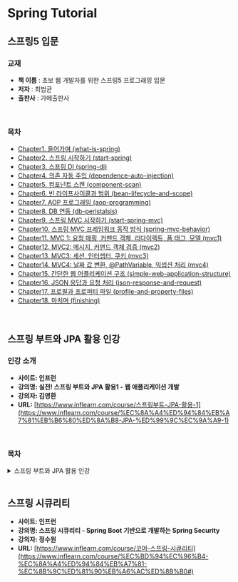 # Spring Tutorial

## 스프링5 입문

### 교재

* **책 이름** : 초보 웹 개발자를 위한 스프링5 프로그래밍 입문
* **저자** : 최범균
* **출판사** : 가메출판사

<br>

### 목차

* [Chapter1. 들어가며 (what-is-spring)](https://github.com/LeeSM0518/spring-tutorial/tree/master/what-is-spring)
* [Chapter2. 스프링 시작하기 (start-spring)](https://github.com/LeeSM0518/spring-tutorial/tree/master/start-spring)
* [Chapter3. 스프링 DI (spring-di)](https://github.com/LeeSM0518/spring-tutorial/tree/master/spring-di)
* [Chapter4. 의존 자동 주입 (dependence-auto-injection)](https://github.com/LeeSM0518/spring-tutorial/tree/master/dependence-auto-injection)
* [Chapter5. 컴포넌트 스캔 (component-scan)](https://github.com/LeeSM0518/spring-tutorial/tree/master/component-scan)
* [Chapter6. 빈 라이프사이클과 범위 (bean-lifecycle-and-scope)](https://github.com/LeeSM0518/spring-tutorial/tree/master/bean-lifecycle-and-scope)
* [Chapter7. AOP 프로그래밍 (aop-programming)](https://github.com/LeeSM0518/spring-tutorial/tree/master/aop-programming)
* [Chapter8. DB 연동 (db-peristalsis)](https://github.com/LeeSM0518/spring-tutorial/tree/master/db-peristalsis)
* [Chapter9. 스프링 MVC 시작하기 (start-spring-mvc)](https://github.com/LeeSM0518/spring-tutorial/tree/master/start-spring-mvc)
* [Chapter10. 스프링 MVC 프레임워크 동작 방식 (spring-mvc-behavior)](https://github.com/LeeSM0518/spring-tutorial/tree/master/spring-mvc-behavior)
* [Chapter11. MVC 1: 요청 매핑, 커맨드 객체, 리다이렉트, 폼 태그, 모델 (mvc1)](https://github.com/LeeSM0518/spring-tutorial/tree/master/mvc1)
* [Chapter12. MVC2: 메시지, 커맨드 객체 검증 (mvc2)](https://github.com/LeeSM0518/spring-tutorial/tree/master/mvc2)
* [Chapter13. MVC3: 세션, 인터셉터, 쿠키 (mvc3)](https://github.com/LeeSM0518/spring-tutorial/tree/master/mvc3)
* [Chapter14. MVC4: 날짜 값 변환, @PathVariable, 익셉션 처리 (mvc4)](https://github.com/LeeSM0518/spring-tutorial/tree/master/mvc4)
* [Chapter15. 간단한 웹 어플리케이션 구조 (simple-web-application-structure)](https://github.com/LeeSM0518/spring-tutorial/tree/master/simple-web-application-structure)
* [Chapter16. JSON 응답과 요청 처리 (json-response-and-request)](https://github.com/LeeSM0518/spring-tutorial/tree/master/json-response-and-request)
* [Chapter17. 프로필과 프로퍼티 파일 (profile-and-property-files)](https://github.com/LeeSM0518/spring-tutorial/tree/master/profile-and-property-files)
* [Chapter18. 마치며 (finishing)](https://github.com/LeeSM0518/spring-tutorial/tree/master/finishing)

<br>

## 스프링 부트와 JPA 활용 인강

### 인강 소개

* **사이트: 인프런**
* **강의명: 실전! 스프링 부트와 JPA 활용1 - 웹 애플리케이션 개발**
* **강의자: 김영환**
* **URL:** [https://www.inflearn.com/course/스프링부트-JPA-활용-1](https://www.inflearn.com/course/%EC%8A%A4%ED%94%84%EB%A7%81%EB%B6%80%ED%8A%B8-JPA-%ED%99%9C%EC%9A%A9-1)

<br>

### 목차

<details>
  <summary>스프링 부트와 JPA 활용 인강</summary>
  <ol>
    <li><a href="https://github.com/LeeSM0518/spring-tutorial/tree/master/inflearn/boot-and-jpa/summary/project-setting.md">프로젝트 환경설정</a></li>
    <li><a href="https://github.com/LeeSM0518/spring-tutorial/tree/master/inflearn/boot-and-jpa/summary/library-review.md">라이브러리 살펴보기</a></li>
    <li><a href="https://github.com/LeeSM0518/spring-tutorial/tree/master/inflearn/boot-and-jpa/summary/view-setting.md">View 환경설정</a></li>
    <li><a href="https://github.com/LeeSM0518/spring-tutorial/tree/master/inflearn/boot-and-jpa/summary/h2-database-install.md">H2 데이터베이스 설치</a></li>
    <li><a href="https://github.com/LeeSM0518/spring-tutorial/tree/master/inflearn/boot-and-jpa/summary/jpa-and-db-setting.md">JPA와 DB 설정, 동작 확인</a></li>
    <li><a href="https://github.com/LeeSM0518/spring-tutorial/tree/master/inflearn/boot-and-jpa/summary/domain-driven-design.md">도메인 분석 설계</a></li>
    <li><a href="https://github.com/LeeSM0518/spring-tutorial/tree/master/inflearn/boot-and-jpa/summary/entity-class-development.md">엔티티 클래스 개발</a></li>
    <li><a href="https://github.com/LeeSM0518/spring-tutorial/tree/master/inflearn/boot-and-jpa/summary/application-development-ready.md">애플리케이션 구현 준비</a></li>
    <li><a href="https://github.com/LeeSM0518/spring-tutorial/tree/master/inflearn/boot-and-jpa/summary/member-domain-development.md">회원 도메인 개발</a></li>
    <li><a href="https://github.com/LeeSM0518/spring-tutorial/tree/master/inflearn/boot-and-jpa/summary/item-domain-development.md">상품 도메인 개발</a></li>
    <li><a href="https://github.com/LeeSM0518/spring-tutorial/tree/master/inflearn/boot-and-jpa/summary/order-domain-development.md">주문 도메인 개발</a></li>
    <li><a href="https://github.com/LeeSM0518/spring-tutorial/tree/master/inflearn/boot-and-jpa/summary/web-layer-development.md">웹 계층 개발</a></li>
  </ol>
</details>
<br>

## 스프링 시큐리티

* **사이트: 인프런**
* **강의명: 스프링 시큐리티 - Spring Boot 기반으로 개발하는 Spring Security**
* **강의자: 정수원**
* **URL:** [https://www.inflearn.com/course/코어-스프링-시큐리티](https://www.inflearn.com/course/%EC%BD%94%EC%96%B4-%EC%8A%A4%ED%94%84%EB%A7%81-%EC%8B%9C%ED%81%90%EB%A6%AC%ED%8B%B0#)
